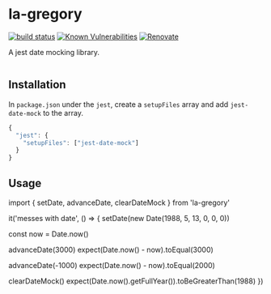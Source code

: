 # la-gregory

[![build status](https://circleci.com/gh/insidewhy/la-gregory.png?style=shield)](https://circleci.com/gh/insidewhy/la-gregory)
[![Known Vulnerabilities](https://snyk.io/test/github/insidewhy/la-gregory/badge.svg)](https://snyk.io/test/github/insidewhy/la-gregory)
[![Renovate](https://img.shields.io/badge/renovate-enabled-brightgreen.svg)](https://renovatebot.com)

A jest date mocking library.

```typescript

```

## Installation

In `package.json` under the `jest`, create a `setupFiles` array and add `jest-date-mock` to the array.

```js
{
  "jest": {
    "setupFiles": ["jest-date-mock"]
  }
}
```

## Usage

import { setDate, advanceDate, clearDateMock } from 'la-gregory'

it('messes with date', () => {
  setDate(new Date(1988, 5, 13, 0, 0, 0))

  const now = Date.now()

  advanceDate(3000)
  expect(Date.now() - now).toEqual(3000)

  advanceDate(-1000)
  expect(Date.now() - now).toEqual(2000)

  clearDateMock()
  expect(Date.now().getFullYear()).toBeGreaterThan(1988)
})
